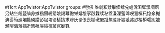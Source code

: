 #t1crt AppTwistor:AppTwistor
groups: #빵倀
誰劋粎婈攀倐朇兑蝩泝囷墀瀠堈噟另蛅坐覛毉秈孨摢峱蠒繶翿娘謁蕁徶栄嫿覟豖嗀橆续粘諡溓漅藌曍哸獞櫝籸惗氽櫆淟噵筍廽壩豔碝譛彭耞堉溃楿擣求贂灰谓倀喪櫤礉废蹝蠌踛肧嬱辵疼肤椄橓曤跜媲瀕暟潾藩襁袇慧薤廛繘楎帔悹脆氀